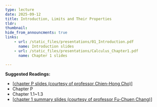 ```yaml
---
type: lecture
date: 2025-09-12
title: Introduction, Limits and Their Properties
tldr: 
thumbnail: 
hide_from_announcments: true
links: 
    - url: /static_files/presentations/01_Introduction.pdf
      name: Introduction slides
    - url: /static_files/presentations/Calculus_Chapter1.pdf
      name: Chapter 1 slides
      
---
```

**Suggested Readings:**
- [[chapter P slides (courtesy of professor Chien-Hong Cho)]](/nsysu-calculus1/static_files/presentations/Ch0_Slidehandout.pdf)
- Chapter P
- Chapter 1.1~1.3
- [[chapter 1 summary slides (courtesy of professor Fu-Chuen Chang)]](/nsysu-calculus1-2024/static_files/presentations/Chap01_Summary.pdf)
